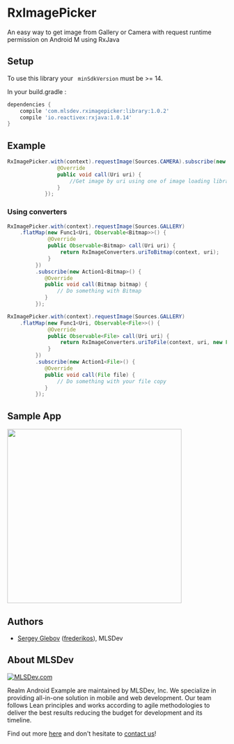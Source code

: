# RxImagePicker

An easy way to get image from Gallery or Camera with request runtime permission on Android M using RxJava

## Setup

To use this library your ` minSdkVersion` must be >= 14.

In your build.gradle :

```gradle
dependencies {
    compile 'com.mlsdev.rximagepicker:library:1.0.2'
    compile 'io.reactivex:rxjava:1.0.14'
}
```

## Example

```java
RxImagePicker.with(context).requestImage(Sources.CAMERA).subscribe(new Action1<Uri>() {
                @Override
                public void call(Uri uri) {
                    //Get image by uri using one of image loading libraries. I use Glide in sample app.
                }
            });
```
### Using converters

```java
RxImagePicker.with(context).requestImage(Sources.GALLERY)
    .flatMap(new Func1<Uri, Observable<Bitmap>>() {
             @Override
             public Observable<Bitmap> call(Uri uri) {
                 return RxImageConverters.uriToBitmap(context, uri);
             }
         })
         .subscribe(new Action1<Bitmap>() {
            @Override
            public void call(Bitmap bitmap) {
                // Do something with Bitmap
            }
         });
```

```java
RxImagePicker.with(context).requestImage(Sources.GALLERY)
    .flatMap(new Func1<Uri, Observable<File>>() {
             @Override
             public Observable<File> call(Uri uri) {
                 return RxImageConverters.uriToFile(context, uri, new File("filename.name");
             }
         })
         .subscribe(new Action1<File>() {
            @Override
            public void call(File file) {
                // Do something with your file copy
            }
         });
```

## Sample App

<img src="https://cloud.githubusercontent.com/assets/1778155/11761109/cb70a420-a0bd-11e5-8cf1-e2b172745eab.png" width="400">

## Authors
* [Sergey Glebov](mailto:glebov@mlsdev.com) ([frederikos][github-frederikos]), MLSDev 

## About MLSDev

[<img src="https://cloud.githubusercontent.com/assets/1778155/11761239/ccfddf60-a0c2-11e5-8f2a-8573029ab09d.png" alt="MLSDev.com">][mlsdev]

Realm Android Example are maintained by MLSDev, Inc. We specialize in providing all-in-one solution in mobile and web development. Our team follows Lean principles and works according to agile methodologies to deliver the best results reducing the budget for development and its timeline. 

Find out more [here][mlsdev] and don't hesitate to [contact us][contact]!

[mlsdev]: http://mlsdev.com
[contact]: http://mlsdev.com/contact_us
[github-frederikos]: https://github.com/frederikos

